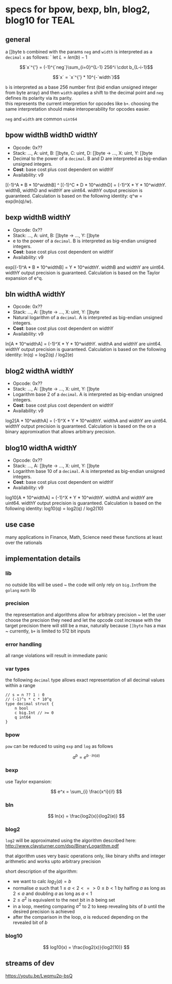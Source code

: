 # specs for bpow, bexp, bln, blog2, blog10 for TEAL

## general

a []byte `b` combined with the params `neg` and `width` is interpreted as a `decimal` `x` as follows:
`
let $L = len(b) - 1$

$$`x`^{'} = (-1)^{`neg`}\sum_{i=0}^{L-1} 256^i \cdot b_{L-i-1}$$

$$`x` = `x`^{'} * 10^{-`width`}$$

`b` is interpreted as a base 256 number first (bid endian unsigned integer from byte array) and then `width` applies a shift to the decimal point and `neg` defines its polarity via its parity.    
this represents the current interpretion for opcodes like `b+`. choosing the same interpretation should make interoperability for opcodes easier.

`neg` and `width` are common `uint64`

## bpow widthB widthD widthY

- Opcode: 0x??
- Stack: ..., A: uint, B: []byte, C: uint, D: []byte &rarr; ..., X: uint, Y: []byte
- Decimal to the power of a `decimal`. B and D are interpreted as big-endian unsigned integers.
- **Cost**: base cost plus cost dependent on widthY
- Availability: v9

[(-1)^A * B * 10^widthB] ^ [(-1)^C * D * 10^widthD] = (-1)^X * Y * 10^widthY. widthB, widthD and widthY are uint64. widthY output precision is guaranteed.
Calculation is based on the following identity: q^w = exp(ln(q)/w).

## bexp widthB widthY

- Opcode: 0x??
- Stack: ..., A: uint, B: []byte &rarr; ..., Y: []byte
- e to the power of a `decimal`. B is interpreted as big-endian unsigned integers.
- **Cost**: base cost plus cost dependent on widthY
- Availability: v9

exp[(-1)^A * B * 10^widthB] = Y * 10^widthY. widthB and widthY are uint64. widthY output precision is guaranteed.
Calculation is based on the Taylor expansion of e^q.

## bln widthA widthY

- Opcode: 0x??
- Stack: ..., A: []byte &rarr; ..., X: uint, Y: []byte
- Natural logarithm of a `decimal`. A is interpreted as big-endian unsigned integers.
- **Cost**: base cost plus cost dependent on widthY
- Availability: v9

ln[A * 10^widthA] = (-1)^X * Y * 10^widthY. widthA and widthY are uint64. widthY output precision is guaranteed.
Calculation is based on the following identity: ln(q) = log2(q) / log2(e)

## blog2 widthA widthY

- Opcode: 0x??
- Stack: ..., A: []byte &rarr; ..., X: uint, Y: []byte
- Logarithm base 2 of a `decimal`. A is interpreted as big-endian unsigned integers.
- **Cost**: base cost plus cost dependent on widthY
- Availability: v9

log2[A * 10^widthA] = (-1)^X * Y * 10^widthY. widthA and widthY are uint64. widthY output precision is guaranteed.
Calculation is based on the on a binary appromixation that allows arbitrary precision.

## blog10 widthA widthY

- Opcode: 0x??
- Stack: ..., A: []byte &rarr; ..., X: uint, Y: []byte
- Logarithm base 10 of a `decimal`. A is interpreted as big-endian unsigned integers.
- **Cost**: base cost plus cost dependent on widthY
- Availability: v9

log10[A * 10^widthA] = (-1)^X * Y * 10^widthY. widthA and widthY are uint64. widthY output precision is guaranteed.
Calculation is based on the following identity: log10(q) = log2(q) / log2(10)


## use case

many applications in Finance, Math, Science need these functions at least over the rationals

## implementation details

### lib

no outside libs will be used ~ the code will only rely on `big.Int`from the `golang` `math` lib

### precision

the representation and algorithms allow for arbitrary precision ~ let the user choose the precision they need and let the opcode cost increase with the target precision
there will still be a max, naturally because `[]byte` has a max ~ currently, `b+` is limited to 512 bit inputs

### error handling

all range violations will result in immediate panic

### var types

the following `decimal` type allows exact representation of all decimal values within a range

```
// s = n ?? 1 : 0
// (-1)^s * c * 10^q
type decimal struct {
	n bool
	c big.Int // >= 0
	q int64
}
```

### bpow

`pow` can be reduced to using `exp` and `log` as follows

$$ a^b = e^{b \cdot ln(a)} $$

### bexp

use Taylor expansion:

$$ e^x = \sum_{i} \frac{x^i}{i!} $$

### bln

$$ ln(x) = \frac{log2(x)}{log2(e)} $$

### blog2

`log2` will be approximated using the algorithm described here: http://www.claysturner.com/dsp/BinaryLogarithm.pdf

that algorithm uses very basic operations only, like binary shifts and integer arithmetic and works upto arbitrary precision

short description of the algorithm:

- we want to calc $log_2(a) = b$
- normalise $a$ such that $1 \le a < 2 <=> 0 \le b < 1$ by halfing $a$ as long as $2 \le a$ and doubling $a$ as long as $a < 1$
- $2 \le a^2$ is equivalent to the next bit in $b$ being set
- in a loop, meeting comparing $a^2$ to 2 to keep revealing bits of $b$ until the desired precision is achieved
- after the comparison in the loop, $a$ is reduced depending on the revealed bit of $b$

### blog10

$$ log10(x) = \frac{log2(x)}{log2(10)} $$

## streams of dev
https://youtu.be/Lwqmu2p-bsQ
